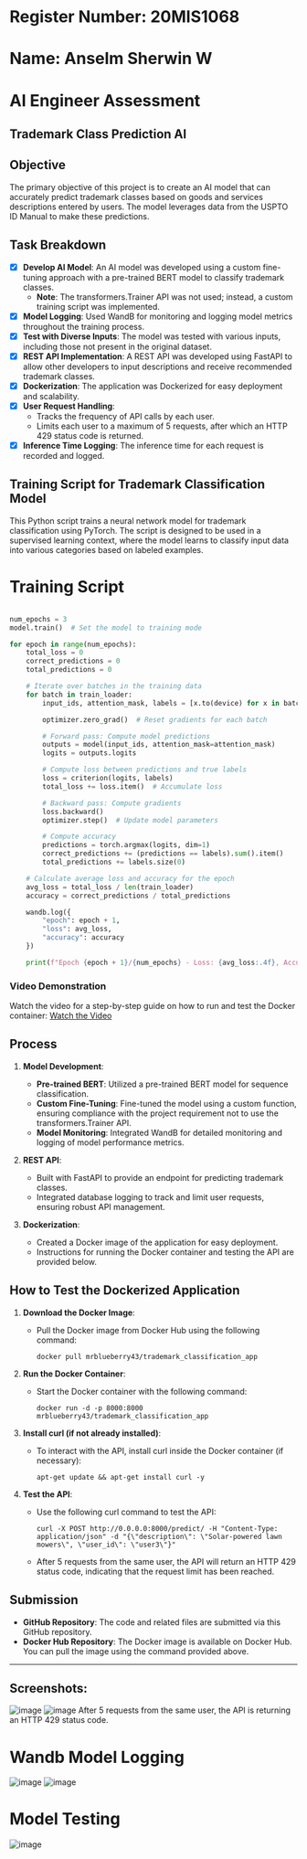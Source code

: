# Register Number: 20MIS1068
# Name: Anselm Sherwin W
# AI Engineer Assessment 
## Trademark Class Prediction AI



## Objective

The primary objective of this project is to create an AI model that can accurately predict trademark classes based on goods and services descriptions entered by users. The model leverages data from the USPTO ID Manual to make these predictions.

## Task Breakdown

- [x] **Develop AI Model**: An AI model was developed using a custom fine-tuning approach with a pre-trained BERT model to classify trademark classes.
  - **Note**: The transformers.Trainer API was not used; instead, a custom training script was implemented.
- [x] **Model Logging**: Used WandB for monitoring and logging model metrics throughout the training process.
- [x] **Test with Diverse Inputs**: The model was tested with various inputs, including those not present in the original dataset.
- [x] **REST API Implementation**: A REST API was developed using FastAPI to allow other developers to input descriptions and receive recommended trademark classes.
- [x] **Dockerization**: The application was Dockerized for easy deployment and scalability.
- [x] **User Request Handling**:
  - Tracks the frequency of API calls by each user.
  - Limits each user to a maximum of 5 requests, after which an HTTP 429 status code is returned.
- [x] **Inference Time Logging**: The inference time for each request is recorded and logged.

## Training Script for Trademark Classification Model

This Python script trains a neural network model for trademark classification using PyTorch. The script is designed to be used in a supervised learning context, where the model learns to classify input data into various categories based on labeled examples.

# Training Script 
```python

num_epochs = 3
model.train()  # Set the model to training mode

for epoch in range(num_epochs):
    total_loss = 0
    correct_predictions = 0
    total_predictions = 0

    # Iterate over batches in the training data
    for batch in train_loader:
        input_ids, attention_mask, labels = [x.to(device) for x in batch]

        optimizer.zero_grad()  # Reset gradients for each batch

        # Forward pass: Compute model predictions
        outputs = model(input_ids, attention_mask=attention_mask)
        logits = outputs.logits

        # Compute loss between predictions and true labels
        loss = criterion(logits, labels)
        total_loss += loss.item()  # Accumulate loss

        # Backward pass: Compute gradients
        loss.backward()
        optimizer.step()  # Update model parameters

        # Compute accuracy
        predictions = torch.argmax(logits, dim=1)
        correct_predictions += (predictions == labels).sum().item()
        total_predictions += labels.size(0)

    # Calculate average loss and accuracy for the epoch
    avg_loss = total_loss / len(train_loader)
    accuracy = correct_predictions / total_predictions

    wandb.log({
        "epoch": epoch + 1,
        "loss": avg_loss,
        "accuracy": accuracy
    })

    print(f"Epoch {epoch + 1}/{num_epochs} - Loss: {avg_loss:.4f}, Accuracy: {accuracy:.4f}")


```
### Video Demonstration

Watch the video for a step-by-step guide on how to run and test the Docker container:
[Watch the Video](https://1drv.ms/v/s!Ass2sYOfsPPOg8wIzdJzXY2MAAHCsA?e=lfqO0f)


## Process

1. **Model Development**:
   - **Pre-trained BERT**: Utilized a pre-trained BERT model for sequence classification.
   - **Custom Fine-Tuning**: Fine-tuned the model using a custom function, ensuring compliance with the project requirement not to use the transformers.Trainer API.
   - **Model Monitoring**: Integrated WandB for detailed monitoring and logging of model performance metrics.

2. **REST API**:
   - Built with FastAPI to provide an endpoint for predicting trademark classes.
   - Integrated database logging to track and limit user requests, ensuring robust API management.

3. **Dockerization**:
   - Created a Docker image of the application for easy deployment.
   - Instructions for running the Docker container and testing the API are provided below.

## How to Test the Dockerized Application

1. **Download the Docker Image**:
   - Pull the Docker image from Docker Hub using the following command:
     ```
     docker pull mrblueberry43/trademark_classification_app
     ```

2. **Run the Docker Container**:
   - Start the Docker container with the following command:
     ```
     docker run -d -p 8000:8000 mrblueberry43/trademark_classification_app
     ```

3. **Install curl (if not already installed)**:
   - To interact with the API, install curl inside the Docker container (if necessary):
     ```
     apt-get update && apt-get install curl -y
     ```

4. **Test the API**:
   - Use the following curl command to test the API:
     ```
     curl -X POST http://0.0.0.0:8000/predict/ -H "Content-Type: application/json" -d "{\"description\": \"Solar-powered lawn mowers\", \"user_id\": \"user3\"}"
     ```
   - After 5 requests from the same user, the API will return an HTTP 429 status code, indicating that the request limit has been reached.

## Submission

- **GitHub Repository**: The code and related files are submitted via this GitHub repository.
- **Docker Hub Repository**: The Docker image is available on Docker Hub. You can pull the image using the command provided above.
 
---

## Screenshots:
![image](https://github.com/user-attachments/assets/52cc90a9-80c0-4f7e-9ca5-9daeb3523794)
![image](https://github.com/user-attachments/assets/32372648-da03-4f3a-92f4-84a5968add05)
After 5 requests from the same user, the API is returning an HTTP 429 status code.

# Wandb Model Logging
![image](https://github.com/user-attachments/assets/1298368d-59bd-401a-9f2f-e425fec565dd)
![image](https://github.com/user-attachments/assets/efcb2fc9-aa7d-4c8d-bcc4-992a2b904d00)

# Model Testing
![image](https://github.com/user-attachments/assets/678a726f-0bd8-441f-b9d0-372b859f2909)
